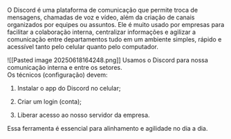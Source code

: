 O Discord é uma plataforma de comunicação que permite troca de mensagens, chamadas de voz e vídeo, além da criação de canais organizados por equipes ou assuntos. Ele é muito usado por empresas para facilitar a colaboração interna, centralizar informações e agilizar a comunicação entre departamentos tudo em um ambiente simples, rápido e acessível tanto pelo celular quanto pelo computador.

![[Pasted image 20250618164248.png]]
Usamos o Discord para nossa comunicação interna e entre os setores.  
Os técnicos (configuração) devem:

1. Instalar o app do Discord no celular;
    
2. Criar um login (conta);
    
3. Liberar acesso ao nosso servidor da empresa.
    

Essa ferramenta é essencial para alinhamento e agilidade no dia a dia.